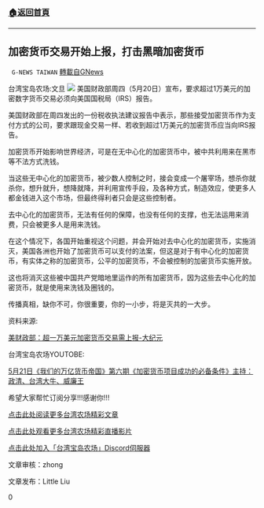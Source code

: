 ###  [:house:返回首頁](https://github.com/ourhimalayas/txt)
---

## 加密货币交易开始上报，打击黑暗加密货币
` G-NEWS TAIWAN` [轉載自GNews](https://gnews.org/zh-hans/1264787/)

台湾宝岛农场:文旦
![]()![](https://gnews-media-offload.s3.amazonaws.com/wp-content/uploads/2021/05/22132149/%E6%93%B7%E5%8F%96523-0.jpg)
美国财政部周四（5月20日）宣布，要求超过1万美元的加密数字货币交易必须向美国国税局（IRS）报告。

美国财政部在周四发出的一份税收执法建议报告中表示，那些接受加密货币作为支付方式的公司，要求跟现金交易一样、若收到超过1万美元的加密货币应当向IRS报告。

加密货币开始影响世界经济，可是在无中心化的加密货币中，被中共利用来在黑市等不法方式洗钱。

当这些无中心化的加密货币，被少数人控制之时，接会变成一个屠宰场，想杀你就杀你，想升就升，想降就降，并利用宣传手段，及各种方式，制造效应，使更多人都金钱进入这个市场，但最终得利者只会是这些控制者。

去中心化的加密货币，无法有任何的保障，也没有任何的支撑，也无法运用来消费，只会被更多人是用来洗钱。

在这个情况下，各国开始重视这个问题，并会开始对去中心化的加密货币，实施消灭，美国各洲也开始了加密货币可以支付的法案，但这是对于有中心化的加密货币，有实体之称的加密货币，公平的加密货币，不会被控制的加密货币实施开放。

这也将消灭这些被中国共产党暗地里运作的所有加密货币，因为这些去中心化的加密货币，就是使用来洗钱及圈钱的。

传播真相，缺你不可，你很重要，你的一小步，将是灭共的一大步。

资料来源:

[美财政部：超一万美元加密货币交易需上报-大纪元](https://www.epochtimes.com/b5/21/5/20/n12964058.htm)

台湾宝岛农场YOUTOBE:

[5月21日《我们的万亿货币帝国》第六期《加密货币项目成功的必备条件》主持：政清、台湾大牛、威廉王](https://www.youtube.com/watch?v=c23SETduMpM)

希望大家帮忙订阅分享!!!感谢你!!!

[点击此处阅读更多台湾农场精彩文章](https://gnews.org/zh-hant/author/taiwangnews/)

[点击此处观看更多台湾农场精彩直播影片](https://gtv.org/user/5f60d588245d3c0579acdbec)

[点击此处加入「台湾宝岛农场」Discord伺服器](https://discord.gg/zE5xTQzArt)

文章审核：zhong

文章发布：Little Liu

0
